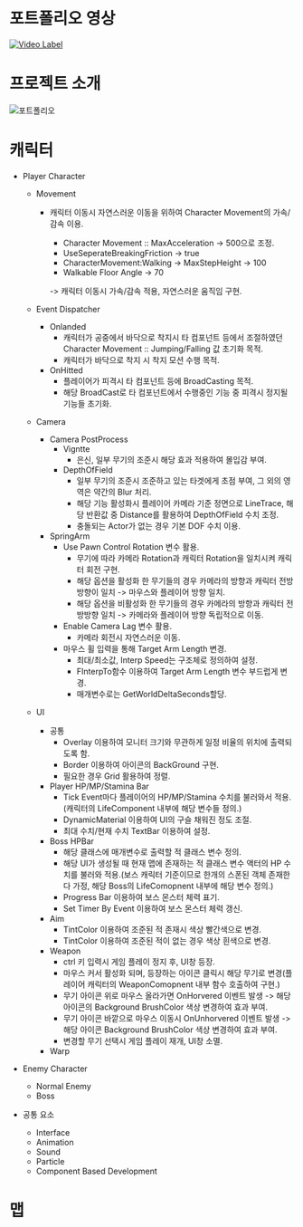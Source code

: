 포트폴리오 영상
=============
[![Video Label](http://img.youtube.com/vi/cL6MY6CVErk/0.jpg)](https://youtu.be/cL6MY6CVErk)


프로젝트 소개
=============


![포트폴리오](https://user-images.githubusercontent.com/71704395/197560719-f17b7d5b-20d9-4ae8-8fbf-9e2e7f29932f.png)

캐릭터
=============
* Player Character
    + Movement
       - 캐릭터 이동시 자연스러운 이동을 위하여 Character Movement의 가속/감속 이용.
           - Character Movement :: MaxAcceleration -> 500으로 조정.
           - UseSeperateBreakingFriction -> true
           - CharacterMovement:Walking -> MaxStepHeight -> 100
           - Walkable Floor Angle -> 70

           -> 캐릭터 이동시 가속/감속 적용, 자연스러운 움직임 구현.
           
           
    + Event Dispatcher
       - Onlanded
           - 캐릭터가 공중에서 바닥으로 착지시 타 컴포넌트 등에서 조절하였던 Character Movement :: Jumping/Falling 값 초기화 목적.
           - 캐릭터가 바닥으로 착지 시 착지 모션 수행 목적.
       - OnHitted
           - 플레이어가 피격시 타 컴포넌트 등에 BroadCasting 목적.
           - 해당 BroadCast로 타 컴포넌트에서 수행중인 기능 중 피격시 정지될 기능들 초기화.


    + Camera
        - Camera PostProcess
            - Vigntte
              - 은신, 일부 무기의 조준시 해당 효과 적용하여 몰입감 부여.                   
            - DepthOfField
              - 일부 무기의 조준시 조준하고 있는 타겟에게 초점 부여, 그 외의 영역은 약간의 Blur 처리.
              - 해당 기능 활성화시 플레이어 카메라 기준 정면으로 LineTrace, 해당 반환값 중 Distance를 활용하여 DepthOfField 수치 조정.
              - 충돌되는 Actor가 없는 경우 기본 DOF 수치 이용.
        - SpringArm
             - Use Pawn Control Rotation 변수 활용.
               - 무기에 따라 카메라 Rotation과 캐릭터 Rotation을 일치시켜 캐릭터 회전 구현.
               - 해당 옵션을 활성화 한 무기들의 경우 카메라의 방향과 캐릭터 전방방향이 일치 -> 마우스와 플레이어 방향 일치.
               - 해당 옵션을 비활성화 한 무기들의 경우 카메라의 방향과 캐릭터 전방방향 일치 -> 카메라와 플레이어 방향 독립적으로 이동.
             - Enable Camera Lag 변수 활용.
               - 카메라 회전시 자연스러운 이동.
             - 마우스 휠 입력을 통해 Target Arm Length 변경.
               - 최대/최소값, Interp Speed는  구조체로 정의하여 설정.
               - FInterpTo함수 이용하여 Target Arm Length 변수 부드럽게 변경.
               - 매개변수로는 GetWorldDeltaSeconds할당.
                    

    + UI
        - 공통
             - Overlay 이용하여 모니터 크기와 무관하게 일정 비율의 위치에 출력되도록 함.  
             - Border 이용하여 아이콘의 BackGround 구현.
             - 필요한 경우 Grid 활용하여 정렬.
        - Player HP/MP/Stamina Bar
             - Tick Event마다 플레이어의 HP/MP/Stamina 수치를 불러와서 적용.(캐릭터의 LifeComponent 내부에 해당 변수들 정의.)
             - DynamicMaterial 이용하여 UI의 구슬 채워진 정도 조절.
             - 최대 수치/현재 수치 TextBar 이용하여 설정.
        - Boss HPBar
             - 해당 클래스에 매개변수로 출력할 적 클래스 변수 정의.
             - 해당 UI가 생성될 때 현재 맵에 존재하는 적 클래스 변수 액터의 HP 수치를 불러와 적용.(보스 캐릭터 기준이므로 한개의 스폰된 객체 존재한다 가정, 해당 Boss의 LifeComopnent 내부에 해당 변수 정의.)
             - Progress Bar 이용하여 보스 몬스터 체력 표기.
             - Set Timer By Event 이용하여 보스 몬스터 체력 갱신.
        - Aim
             - TintColor 이용하여 조준된 적 존재시 색상 빨간색으로 변경.
             - TintColor 이용하여 조준된 적이 없는 경우 색상 흰색으로 변경.
        - Weapon
             - ctrl 키 입력시 게임 플레이 정지 후, UI창 등장.
             - 마우스 커서 활성화 되며, 등장하는 아이콘 클릭시 해당 무기로 변경(플레이어 캐릭터의 WeaponComopnent 내부 함수 호출하여 구현.)
             - 무기 아이콘 위로 마우스 올라가면 OnHorvered 이벤트 발생 -> 해당 아이콘의 Background BrushColor 색상 변경하여 효과 부여.
             - 무기 아이콘 바깥으로 마우스 이동시 OnUnhorvered 이벤트 발생 -> 해당 아이콘 Background BrushColor 색상 변경하여 효과 부여.
             - 변경할 무기 선택시 게임 플레이 재개, UI창 소멸.
        - Warp


* Enemy Character 
    + Normal Enemy
    + Boss

* 공통 요소
    + Interface
    + Animation
    + Sound
    + Particle
    + Component Based Development

맵
=============
